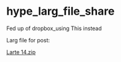 # hype_larg_file_share
Fed up of dropbox_using This instead

Larg file for post:

[Larte 14.zip](https://github.com/markhunte/hype_larg_file_share/raw/main/Larte%2014.zip)



